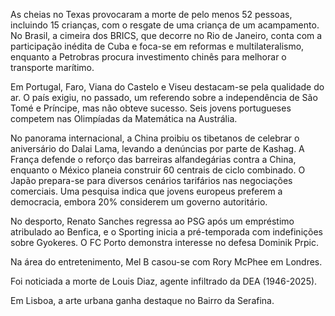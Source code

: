 As cheias no Texas provocaram a morte de pelo menos 52 pessoas, incluindo 15 crianças, com o resgate de uma criança de um acampamento. No Brasil, a cimeira dos BRICS, que decorre no Rio de Janeiro, conta com a participação inédita de Cuba e foca-se em reformas e multilateralismo, enquanto a Petrobras procura investimento chinês para melhorar o transporte marítimo.

Em Portugal, Faro, Viana do Castelo e Viseu destacam-se pela qualidade do ar. O país exigiu, no passado, um referendo sobre a independência de São Tomé e Príncipe, mas não obteve sucesso. Seis jovens portugueses competem nas Olimpíadas da Matemática na Austrália.

No panorama internacional, a China proibiu os tibetanos de celebrar o aniversário do Dalai Lama, levando a denúncias por parte de Kashag. A França defende o reforço das barreiras alfandegárias contra a China, enquanto o México planeia construir 60 centrais de ciclo combinado. O Japão prepara-se para diversos cenários tarifários nas negociações comerciais. Uma pesquisa indica que jovens europeus preferem a democracia, embora 20% considerem um governo autoritário.

No desporto, Renato Sanches regressa ao PSG após um empréstimo atribulado ao Benfica, e o Sporting inicia a pré-temporada com indefinições sobre Gyokeres. O FC Porto demonstra interesse no defesa Dominik Prpic.

Na área do entretenimento, Mel B casou-se com Rory McPhee em Londres.

Foi noticiada a morte de Louis Diaz, agente infiltrado da DEA (1946-2025).

Em Lisboa, a arte urbana ganha destaque no Bairro da Serafina.